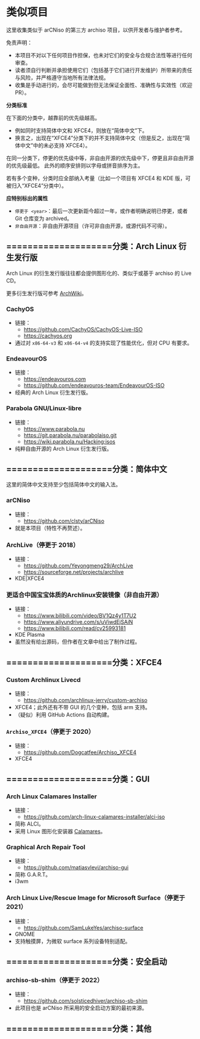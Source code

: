# 类似项目
这里收集类似于 arCNiso 的第三方 archiso 项目，以供开发者与维护者参考。

免责声明：
- 本项目不对以下任何项目作担保，也未对它们的安全与合规合法性等进行任何审查。
- 读者须自行判断并承担使用它们（包括基于它们进行开发维护）所带来的责任与风险，并严格遵守当地所有法律法规。
- 收集是手动进行的，会尽可能做到但无法保证全面性、准确性与实效性（欢迎 PR）。

**分类标准**

在下面的分类中，越靠前的优先级越高。
- 例如同时支持简体中文和 XFCE4，则放在“简体中文”下。
- 换言之，出现在“XFCE4”分类下的并不支持简体中文（但是反之，出现在“简体中文”中的未必支持 XFCE4）。

在同一分类下，停更的优先级中等，非自由开源的优先级中下，停更且非自由开源的优先级最低。
此外的顺序安排则以字母或拼音排序为主。

若有多个变种，分类时应全部纳入考量（比如一个项目有 XFCE4 和 KDE 版，可被归入“XFCE4”分类中）。

**应特别标出的属性**

- `停更于 <year>`：最后一次更新距今超过一年，或作者明确说明已停更，或者 Git 仓库变为 archived。
- `非自由开源`：非自由开源项目（许可非自由开源，或源代码不可得）。



## ====================分类：Arch Linux 衍生发行版
Arch Linux 的衍生发行版往往都会提供图形化的、类似于或基于 archiso 的 Live CD。

更多衍生发行版可参考 [ArchWiki](https://wiki.archlinux.org/title/Arch-based_distributions)。

### CachyOS
- 链接：
  - <https://github.com/CachyOS/CachyOS-Live-ISO>
  - <https://cachyos.org>
- 通过对 `x86-64-v3` 和 `x86-64-v4` 的支持实现了性能优化，但对 CPU 有要求。

### EndeavourOS
- 链接：
  - <https://endeavouros.com>
  - <https://github.com/endeavouros-team/EndeavourOS-ISO>
- 经典的 Arch Linux 衍生发行版。

### Parabola GNU/Linux-libre
- 链接：
  - <https://www.parabola.nu>
  - <https://git.parabola.nu/parabolaiso.git>
  - <https://wiki.parabola.nu/Hacking:isos>
- 纯粹自由开源的 Arch Linux 衍生发行版。



## ====================分类：简体中文
这里的简体中文支持至少包括简体中文的输入法。

### arCNiso
- 链接：
  - <https://github.com/clsty/arCNiso>
- 就是本项目（特性不再赘述）。

### ArchLive（停更于 2018）
- 链接：
  - <https://github.com/Yeyongmeng29/ArchLive>
  - <https://sourceforge.net/projects/archlive>
- KDE|XFCE4

### 更适合中国宝宝体质的Archlinux安装镜像（非自由开源）
- 链接：
  - <https://www.bilibili.com/video/BV1Qz4y1T7U2>
  - <https://www.aliyundrive.com/s/uViwdEjSAiN>
  - <https://www.bilibili.com/read/cv25993181>
- KDE Plasma
- 虽然没有给出源码，但作者在文章中给出了制作过程。



## ====================分类：XFCE4

### Custom Archlinux Livecd
- 链接：
  - <https://github.com/archlinux-jerry/custom-archiso>
- XFCE4；此外还有不带 GUI 的几个变种，包括 arm 支持。
- （疑似）利用 GitHub Actions 自动构建。

### `Archiso_XFCE4`（停更于 2020）
- 链接：
  - <https://github.com/Dogcatfee/Archiso_XFCE4>
- XFCE4



## ====================分类：GUI

### Arch Linux Calamares Installer
- 链接：
  - <https://github.com/arch-linux-calamares-installer/alci-iso>
- 简称 ALCI。
- 采用 Linux 图形化安装器 [Calamares](https://github.com/calamares/calamares)。

### Graphical Arch Repair Tool
- 链接：
  - <https://github.com/matiasvlevi/archiso-gui>
- 简称 G.A.R.T。
- i3wm

### Arch Linux Live/Rescue Image for Microsoft Surface（停更于 2021）
- 链接：
  - <https://github.com/SamLukeYes/archiso-surface>
- GNOME
- 支持触摸屏，为微软 surface 系列设备特别适配。



## ====================分类：安全启动

### archiso-sb-shim（停更于 2022）
- 链接：
  - <https://github.com/solsticedhiver/archiso-sb-shim>
- 此项目也是 arCNiso 所采用的安全启动方案的最初来源。



## ====================分类：其他

